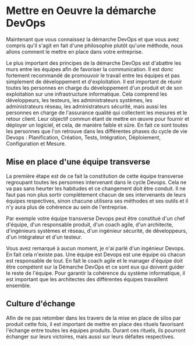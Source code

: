 # Mettre en Oeuvre la démarche DevOps

Maintenant que vous connaissez la démarche DevOps et que vous avez compris qu'il
s'agit en fait d'une philosophie plutôt qu'une méthode, nous
allons comment le mettre en place dans votre entreprise.

Le plus important des principes de la démarche DevOps est d'abattre les murs
entre les équipes afin de favoriser la communication. Il est donc fortement
recommandé de promouvoir le travail entre les équipes et pas simplement de
développement et d'exploitation. Il est important de réunir toutes les personnes
en charge du développement d'un produit et de son exploitation sur une
infrastructure informatique. Cela comprend les développeurs, les testeurs, les
administrateurs systèmes, les administrateurs réseau, les administrateurs
sécurité, mais aussi les personnes en charge de l'assurance qualité qui
collectent les mesures et le retour client. Leur objectif commun étant de mettre
en œuvre pour fournir et déployer un logiciel, et cela, de manière faible et
sûre. En fait ce sont toutes les personnes que l'on retrouve dans les
différentes phases du cycle de vie Devops : Planification, Création, Tests,
Intégration, Déploiement, Configuration et Mesure.

## Mise en place d'une équipe transverse

La première étape est de ce fait la constitution de cette équipe transverse
regroupant toutes les personnes intervenant dans le cycle Devops. Cela ne va pas
sans heurter les habitudes et ce changement doit être conduit. Il ne faut pas
non plus sortir complètement chacun de ses intervenants de leurs équipes
respectives, sinon chacune utilisera ses méthodes et ses outils et il n'y aura
plus de cohérence au sein de l'entreprise.

Par exemple votre équipe transverse Devops peut être constitué d'un chef
d'équipe, d'un responsable produit, d'un coach agile, d'un architecte,
d'ingénieurs systèmes et réseau, d'un ingénieur sécurité, de développeurs, d'un
intégrateur et d'un testeur.

Vous avez remarqué à aucun moment, je n'ai parlé d'un ingénieur Devops. En fait
cela n'existe pas. Une équipe est Devops est une équipe où chacun est
responsable de tout. En fait le coach agile et le manager d'équipe doit être
compétent sur la Démarche DevOps et ce sont eux qui doivent guider le reste de
l'équipe. Pour garantir la cohérence du système informatique, il est important
que les architectes des différentes équipes travaillent ensemble.

## Culture d'échange

Afin de ne pas retomber dans les travers de la mise en place de silos par
produit cette fois, il est important de mettre en place des rituels favorisant
l'échange entre toutes les équipes produits. Durant ces rituels, ils pourront
échanger sur leurs victoires, mais aussi sur leurs défaites respectives.

